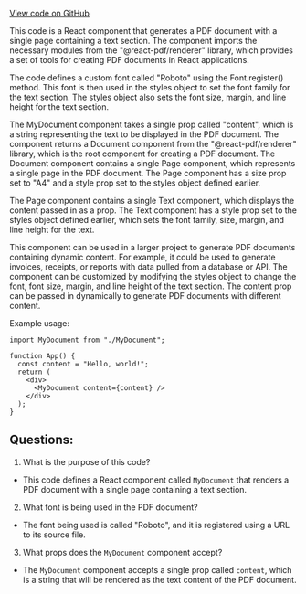 [View code on GitHub](/src/components/pdf/MyDocument.tsx)

This code is a React component that generates a PDF document with a single page containing a text section. The component imports the necessary modules from the "@react-pdf/renderer" library, which provides a set of tools for creating PDF documents in React applications. 

The code defines a custom font called "Roboto" using the Font.register() method. This font is then used in the styles object to set the font family for the text section. The styles object also sets the font size, margin, and line height for the text section.

The MyDocument component takes a single prop called "content", which is a string representing the text to be displayed in the PDF document. The component returns a Document component from the "@react-pdf/renderer" library, which is the root component for creating a PDF document. The Document component contains a single Page component, which represents a single page in the PDF document. The Page component has a size prop set to "A4" and a style prop set to the styles object defined earlier. 

The Page component contains a single Text component, which displays the content passed in as a prop. The Text component has a style prop set to the styles object defined earlier, which sets the font family, size, margin, and line height for the text.

This component can be used in a larger project to generate PDF documents containing dynamic content. For example, it could be used to generate invoices, receipts, or reports with data pulled from a database or API. The component can be customized by modifying the styles object to change the font, font size, margin, and line height of the text section. The content prop can be passed in dynamically to generate PDF documents with different content. 

Example usage:

```
import MyDocument from "./MyDocument";

function App() {
  const content = "Hello, world!";
  return (
    <div>
      <MyDocument content={content} />
    </div>
  );
}
```
## Questions: 
 1. What is the purpose of this code?
- This code defines a React component called `MyDocument` that renders a PDF document with a single page containing a text section.

2. What font is being used in the PDF document?
- The font being used is called "Roboto", and it is registered using a URL to its source file.

3. What props does the `MyDocument` component accept?
- The `MyDocument` component accepts a single prop called `content`, which is a string that will be rendered as the text content of the PDF document.